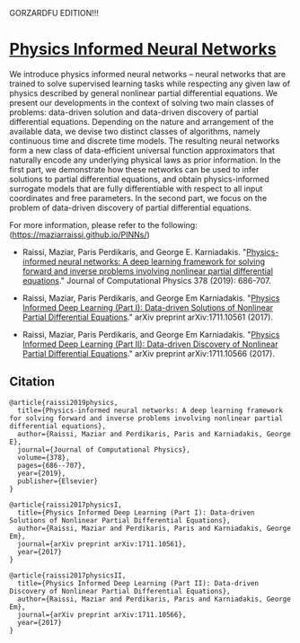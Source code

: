 GORZARDFU EDITION!!!

# [Physics Informed Neural Networks](https://maziarraissi.github.io/PINNs/)

We introduce physics informed neural networks – neural networks that are trained to solve supervised learning tasks while respecting any given law of physics described by general nonlinear partial differential equations. We present our developments in the context of solving two main classes of problems: data-driven solution and data-driven discovery of partial differential equations. Depending on the nature and arrangement of the available data, we devise two distinct classes of algorithms, namely continuous time and discrete time models. The resulting neural networks form a new class of data-efficient universal function approximators that naturally encode any underlying physical laws as prior information. In the first part, we demonstrate how these networks can be used to infer solutions to partial differential equations, and obtain physics-informed surrogate models that are fully differentiable with respect to all input coordinates and free parameters. In the second part, we focus on the problem of data-driven discovery of partial differential equations.

For more information, please refer to the following: (https://maziarraissi.github.io/PINNs/)

  - Raissi, Maziar, Paris Perdikaris, and George E. Karniadakis. "[Physics-informed neural networks: A deep learning framework for solving forward and inverse problems involving nonlinear partial differential equations](https://www.sciencedirect.com/science/article/pii/S0021999118307125)." Journal of Computational Physics 378 (2019): 686-707.

  - Raissi, Maziar, Paris Perdikaris, and George Em Karniadakis. "[Physics Informed Deep Learning (Part I): Data-driven Solutions of Nonlinear Partial Differential Equations](https://arxiv.org/abs/1711.10561)." arXiv preprint arXiv:1711.10561 (2017).

  - Raissi, Maziar, Paris Perdikaris, and George Em Karniadakis. "[Physics Informed Deep Learning (Part II): Data-driven Discovery of Nonlinear Partial Differential Equations](https://arxiv.org/abs/1711.10566)." arXiv preprint arXiv:1711.10566 (2017).

## Citation

    @article{raissi2019physics,
      title={Physics-informed neural networks: A deep learning framework for solving forward and inverse problems involving nonlinear partial differential equations},
      author={Raissi, Maziar and Perdikaris, Paris and Karniadakis, George E},
      journal={Journal of Computational Physics},
      volume={378},
      pages={686--707},
      year={2019},
      publisher={Elsevier}
    }

    @article{raissi2017physicsI,
      title={Physics Informed Deep Learning (Part I): Data-driven Solutions of Nonlinear Partial Differential Equations},
      author={Raissi, Maziar and Perdikaris, Paris and Karniadakis, George Em},
      journal={arXiv preprint arXiv:1711.10561},
      year={2017}
    }

    @article{raissi2017physicsII,
      title={Physics Informed Deep Learning (Part II): Data-driven Discovery of Nonlinear Partial Differential Equations},
      author={Raissi, Maziar and Perdikaris, Paris and Karniadakis, George Em},
      journal={arXiv preprint arXiv:1711.10566},
      year={2017}
    }
